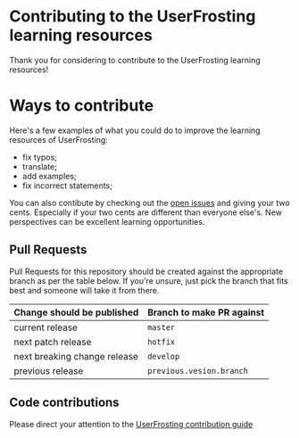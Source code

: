 # Contributing to the UserFrosting learning resources

Thank you for considering to contribute to the UserFrosting learning resources!

# Ways to contribute

Here's a few examples of what you could do to improve the learning resources of UserFrosting:

- fix typos;
- translate;
- add examples;
- fix incorrect statements;

You can also contibute by checking out the [open issues](https://github.com/userfrosting/learn/issues) and giving your two cents. Especially if your two cents are different than everyone else's. New perspectives can be excellent learning opportunities.

## Pull Requests

Pull Requests for this repository should be created against the appropriate branch as per the table below. If you're unsure, just pick the branch that fits best and someone will take it from there. 

| Change should be published | Branch to make PR against |
|---|---|
| current release | `master` |
| next patch release | `hotfix` |
| next breaking change release | `develop` |
| previous release | `previous.vesion.branch` |

## Code contributions

Please direct your attention to the [UserFrosting contribution guide](https://github.com/userfrosting/UserFrosting/blob/master/.github/CONTRIBUTING.md)
